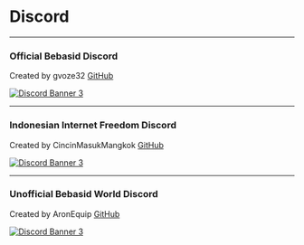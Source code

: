 # Discord

--------------
### Official Bebasid Discord 
Created by gvoze32 [GitHub](https://github.com/gvoze32)


<a href="https://discord.gg/EKrxZyu"><img src="https://discordapp.com/api/guilds/630415907021389825/widget.png?style=banner3" alt="Discord Banner 3"/></a>

--------------
### Indonesian Internet Freedom Discord
Created by CincinMasukMangkok [GitHub](https://github.com/lepz0r)


<a href="https://discord.gg/BnfRsHtGDg"><img src="https://discordapp.com/api/guilds/1004375176361803866/widget.png?style=banner3" alt="Discord Banner 3"/></a>

--------------
### Unofficial Bebasid World Discord 
Created by AronEquip [GitHub](https://github.com/RacBallonMC)


<a href="https://discord.gg/fSqgGczp8n"><img src="https://discordapp.com/api/guilds/845063015581745194/widget.png?style=banner3" alt="Discord Banner 3"/></a>
